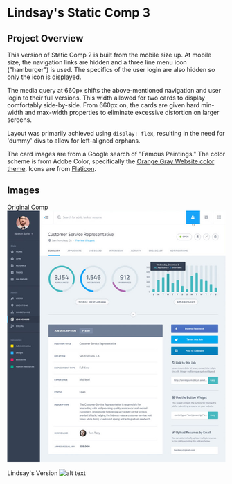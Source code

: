 # Lindsay's Static Comp 3
## Project Overview
<!-- this is old -->
This version of Static Comp 2 is built from the mobile size up.  At mobile size, the navigation links are hidden and a three line menu icon ("hamburger") is used.  The specifics of the user login are also hidden so only the icon is displayed.

The media query at 660px shifts the above-mentioned navigation and user login to their full versions.  This width allowed for two cards to display comfortably side-by-side.  From 660px on, the cards are given hard min-width and max-width properties to eliminate excessive distortion on larger screens.

Layout was primarily achieved using `display: flex`, resulting in the need for 'dummy' divs to allow for left-aligned orphans.

The card images are from a Google search of "Famous Paintings."  The color scheme is from Adobe Color, specifically the [Orange Gray Website color theme](https://color.adobe.com/Orange-Gray-Website-color-theme-8432429/edit/?copy=true "Orange Gray Website color theme on Adobe Color").  Icons are from [Flaticon](http://www.flaticon.com/ "Flaticon").
<!-- this is old -->


## Images
Original Comp
![alt text](/images/original-comp.jpg 'Original Comp')

Lindsay's Version
![alt text](/images/square-red.svg 'Lindsay\'s')